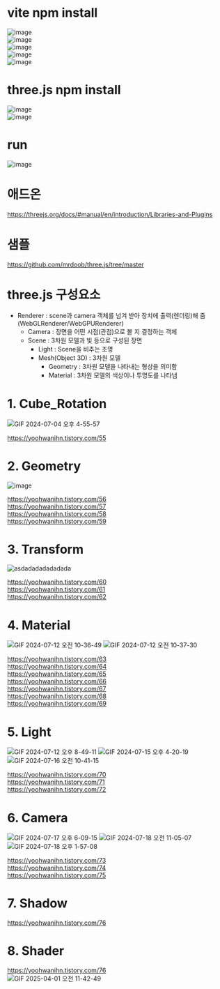 # vite npm install
![image](https://github.com/yoohwanihn/three.js/assets/73772238/5a8ba70c-fdd6-45cf-8b9d-6394910ccbdd) <br>
![image](https://github.com/yoohwanihn/three.js/assets/73772238/5c58ddc4-b9b0-459a-b7af-c9fad8ed2f3e) <br>
![image](https://github.com/yoohwanihn/three.js/assets/73772238/055ddc2e-a866-437d-a779-b5bdbd271d0c) <br>
![image](https://github.com/yoohwanihn/three.js/assets/73772238/6b3ebc28-4663-4ff3-bdc7-4fbc6f62a738) <br>
![image](https://github.com/yoohwanihn/three.js/assets/73772238/02219897-bbd5-4b01-bb5d-51eda8a12312) <br>

# three.js npm install
![image](https://github.com/yoohwanihn/three.js/assets/73772238/ce9614df-2d19-4ee1-8364-44750dabaa58) <br>
![image](https://github.com/yoohwanihn/three.js/assets/73772238/6b5c3f05-4624-415a-bbef-dfd283e75e6b) <br>

# run
![image](https://github.com/yoohwanihn/three.js/assets/73772238/d36e60f7-93ed-4941-bfc1-8c2425fa2dbf) <br>



# 애드온
https://threejs.org/docs/#manual/en/introduction/Libraries-and-Plugins

# 샘플
https://github.com/mrdoob/three.js/tree/master


# three.js 구성요소
-  Renderer : scene과 camera 객체를 넘겨 받아 장치에 출력(렌더링)해 줌 (WebGLRenderer/WebGPURenderer)
    - Camera : 장면을 어떤 시점(관점)으로 볼 지 결정하는 객체
    - Scene : 3차원 모델과 빛 등으로 구성된 장면
        - Light : Scene을 비추는 조명
        - Mesh(Object 3D) : 3차원 모델
           - Geometry : 3차원 모델을 나타내는 형상을 의미함
           - Material : 3차원 모델의 색상이나 투명도를 나타냄

# 1. Cube_Rotation 
![GIF 2024-07-04 오후 4-55-57](https://github.com/yoohwanihn/three.js/assets/73772238/b40878c6-2d50-4e41-98c0-8543b493609b) 

https://yoohwanihn.tistory.com/55

# 2. Geometry
![image](https://github.com/yoohwanihn/three.js/assets/73772238/bfb08b0c-a799-4808-918a-ced0fe24cfaf)

https://yoohwanihn.tistory.com/56 <br>
https://yoohwanihn.tistory.com/57 <br>
https://yoohwanihn.tistory.com/58 <br>
https://yoohwanihn.tistory.com/59 <br>

# 3. Transform
![asdadadadadadada](https://github.com/yoohwanihn/three.js/assets/73772238/8334f583-d5d0-423a-a5a6-3f8eaabbe5ad)

https://yoohwanihn.tistory.com/60 <br>
https://yoohwanihn.tistory.com/61 <br>
https://yoohwanihn.tistory.com/62 <br>

# 4. Material
![GIF 2024-07-12 오전 10-36-49](https://github.com/user-attachments/assets/e54a431b-0021-4696-a5c8-7a7fd19ca280)
![GIF 2024-07-12 오전 10-37-30](https://github.com/user-attachments/assets/c1dbe575-3da4-4c48-8f46-eb6bcc177c3e)

https://yoohwanihn.tistory.com/63 <br>
https://yoohwanihn.tistory.com/64 <br>
https://yoohwanihn.tistory.com/65 <br>
https://yoohwanihn.tistory.com/66 <br>
https://yoohwanihn.tistory.com/67 <br>
https://yoohwanihn.tistory.com/68 <br>
https://yoohwanihn.tistory.com/69 <br>

# 5. Light
![GIF 2024-07-12 오후 8-49-11](https://github.com/user-attachments/assets/e8f8e2e8-7e48-4bf3-b30c-eb4964d8a18e)
![GIF 2024-07-15 오후 4-20-19](https://github.com/user-attachments/assets/5dc6e06e-9e73-42e9-8249-7dac5cc70d0a)
![GIF 2024-07-16 오전 10-41-15](https://github.com/user-attachments/assets/45ad7ee4-596f-408c-9ef1-d6fb8c08e914)

https://yoohwanihn.tistory.com/70 <br>
https://yoohwanihn.tistory.com/71 <br>
https://yoohwanihn.tistory.com/72 <br>

# 6. Camera
![GIF 2024-07-17 오후 6-09-15](https://github.com/user-attachments/assets/bf8f72e2-36a6-4179-8532-7b1fc4f0cb10)
![GIF 2024-07-18 오전 11-05-07](https://github.com/user-attachments/assets/013e2bb1-a900-4bf4-94df-511e38bf345e)
![GIF 2024-07-18 오후 1-57-08](https://github.com/user-attachments/assets/b9ad707f-6f25-412a-bab4-06eeb24b1ae3)

https://yoohwanihn.tistory.com/73 <br>
https://yoohwanihn.tistory.com/74 <br>
https://yoohwanihn.tistory.com/75 <br>

# 7. Shadow

https://yoohwanihn.tistory.com/76 <br>

# 8. Shader

https://yoohwanihn.tistory.com/76 <br>
![GIF 2025-04-01 오전 11-42-49](https://github.com/user-attachments/assets/72f8f07c-a9de-4204-977c-3375b806784e)
